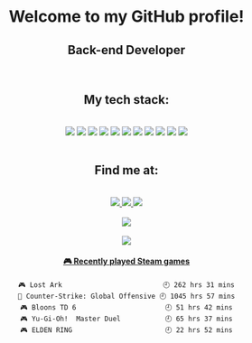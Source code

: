 <h1 align="center">Welcome to my GitHub profile!</h1>

<h2 align="center">Back-end Developer</h1>
</br>

<h2 align="center">My tech stack:</h3>
</br>
<div align="center">
    <img src = "https://img.shields.io/badge/JavaScript-F7DF1E?style=for-the-badge&logo=javascript&logoColor=black"/>
    <img src = "https://img.shields.io/badge/Node.js-43853D?style=for-the-badge&logo=node.js&logoColor=white"/>
    <img src = "https://img.shields.io/badge/TypeScript-007ACC?style=for-the-badge&logo=typescript&logoColor=white"/>
    <img src = "https://img.shields.io/badge/Python-14354C?style=for-the-badge&logo=python&logoColor=white"/>
    <img src = "https://img.shields.io/badge/Express.js-404D59?style=for-the-badge"/>
    <img src = "https://img.shields.io/badge/PostgreSQL-316192?style=for-the-badge&logo=postgresql&logoColor=white"/>
    <img src = "https://img.shields.io/badge/MongoDB-4EA94B?style=for-the-badge&logo=mongodb&logoColor=white"/>
    <img src = "https://img.shields.io/badge/Heroku-430098?style=for-the-badge&logo=heroku&logoColor=white"/>
    <img src = "https://img.shields.io/badge/Amazon_AWS-232F3E?style=for-the-badge&logo=amazon-aws&logoColor=white"/>
    <img src = "https://img.shields.io/badge/Nest.JS-E0234E?style=for-the-badge&logo=nestjs&logoColor=white"/>
    <img src = "https://img.shields.io/badge/Serverless-FD5750?style=for-the-badge&logo=serverless&logoColor=white"/>

</div>
</br>
<h2 align="center">Find me at:</h3>
</br>

<div align="center">


   <a href="https://www.linkedin.com/in/ivo-augusto-wanderley-de-paiva-5ba905206/"> 
   <img src="https://img.shields.io/badge/-LinkedIn-blue?style=for-the-badge&logo=Linkedin&logoColor=white&link=ivo-augusto-wanderley-de-paiva-5ba905206"/>
   </a>

   <a href="https://api.whatsapp.com/send?phone=55+84+96853395&text=Hi!"> 
   <img src="https://img.shields.io/badge/-Whatsapp-4CA143?style=for-the-badge&labelColor=4CA143&logo=whatsapp&logoColor=white&link=https://api.whatsapp.com/send?phone=55+84+996853395&text=Hi!"/>

   <a href="mailto:ivomastre@gmail.com"> 
        <img src="https://img.shields.io/badge/-Gmail-c14438?style=for-the-badge&logo=Gmail&logoColor=white&link=mailto:ivomastre@gmail.com"/>
   </a>
</div>
</br>

<div align="center">
    <img src= "https://github-readme-stats.vercel.app/api?username=ivomastre&show_icons=true&theme=github_dark&count_private=true"/>
</div>
</br>
<div align = "center">
    <img src="https://page-views.glitch.me/badge?page_id=ivomastre.ivomastre">
</div>

<div align = "center">

<!-- steam-box start -->
#### <a href="https://gist.github.com/21d4585374c70777e858bffa1f4c6bc8" target="_blank">🎮 Recently played Steam games</a>
```text
🎮 Lost Ark                         🕘 262 hrs 31 mins
🔫 Counter-Strike: Global Offensive 🕘 1045 hrs 57 mins
🎮 Bloons TD 6                      🕘 51 hrs 42 mins
🎮 Yu-Gi-Oh!  Master Duel           🕘 65 hrs 37 mins
🎮 ELDEN RING                       🕘 22 hrs 52 mins
```
<!-- Powered by https://github.com/YouEclipse/steam-box . -->
<!-- steam-box end -->
</div>

